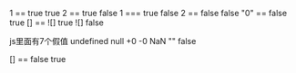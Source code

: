 1 == true    true 
2 == true    false 
1 === true    false 
2 == false    false 
"0"  == false  true
[] == ![]  true
![]   false 


js里面有7个假值
undefined
null 
+0
-0
NaN
""
false


[] == false    true
